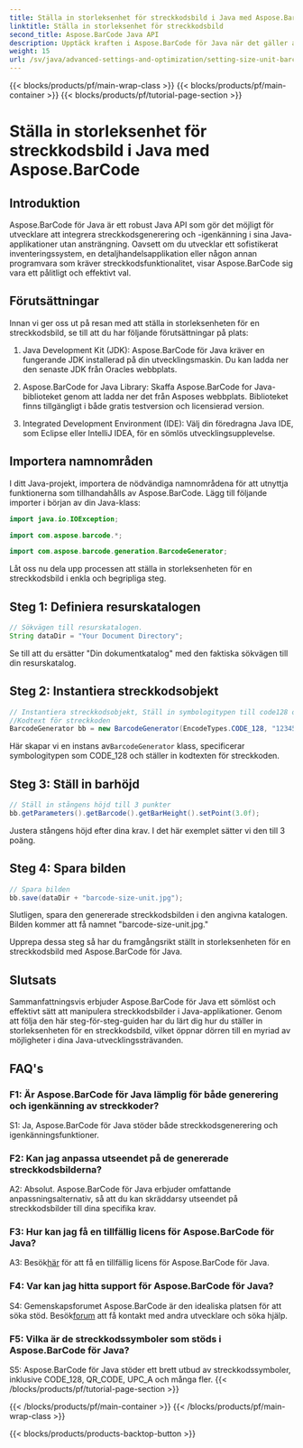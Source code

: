 ```yaml
---
title: Ställa in storleksenhet för streckkodsbild i Java med Aspose.BarCode
linktitle: Ställa in storleksenhet för streckkodsbild
second_title: Aspose.BarCode Java API
description: Upptäck kraften i Aspose.BarCode för Java när det gäller att ställa in exakta storleksenheter för streckkodsbilder. Enkel integration, robust prestanda och oändliga anpassningsmöjligheter.
weight: 15
url: /sv/java/advanced-settings-and-optimization/setting-size-unit-barcode-image/
---
```


{{< blocks/products/pf/main-wrap-class >}}
{{< blocks/products/pf/main-container >}}
{{< blocks/products/pf/tutorial-page-section >}}

# Ställa in storleksenhet för streckkodsbild i Java med Aspose.BarCode

## Introduktion

Aspose.BarCode för Java är ett robust Java API som gör det möjligt för utvecklare att integrera streckkodsgenerering och -igenkänning i sina Java-applikationer utan ansträngning. Oavsett om du utvecklar ett sofistikerat inventeringssystem, en detaljhandelsapplikation eller någon annan programvara som kräver streckkodsfunktionalitet, visar Aspose.BarCode sig vara ett pålitligt och effektivt val.

## Förutsättningar

Innan vi ger oss ut på resan med att ställa in storleksenheten för en streckkodsbild, se till att du har följande förutsättningar på plats:

1. Java Development Kit (JDK): Aspose.BarCode för Java kräver en fungerande JDK installerad på din utvecklingsmaskin. Du kan ladda ner den senaste JDK från Oracles webbplats.

2. Aspose.BarCode for Java Library: Skaffa Aspose.BarCode for Java-biblioteket genom att ladda ner det från Asposes webbplats. Biblioteket finns tillgängligt i både gratis testversion och licensierad version.

3. Integrated Development Environment (IDE): Välj din föredragna Java IDE, som Eclipse eller IntelliJ IDEA, för en sömlös utvecklingsupplevelse.

## Importera namnområden

I ditt Java-projekt, importera de nödvändiga namnområdena för att utnyttja funktionerna som tillhandahålls av Aspose.BarCode. Lägg till följande importer i början av din Java-klass:

```java
import java.io.IOException;

import com.aspose.barcode.*;

import com.aspose.barcode.generation.BarcodeGenerator;
```


Låt oss nu dela upp processen att ställa in storleksenheten för en streckkodsbild i enkla och begripliga steg.

## Steg 1: Definiera resurskatalogen

```java
// Sökvägen till resurskatalogen.
String dataDir = "Your Document Directory";
```

Se till att du ersätter "Din dokumentkatalog" med den faktiska sökvägen till din resurskatalog.

## Steg 2: Instantiera streckkodsobjekt

```java
// Instantiera streckkodsobjekt, Ställ in symbologitypen till code128 och Ställ in
//Kodtext för streckkoden
BarcodeGenerator bb = new BarcodeGenerator(EncodeTypes.CODE_128, "1234567");
```

 Här skapar vi en instans av`BarcodeGenerator` klass, specificerar symbologitypen som CODE_128 och ställer in kodtexten för streckkoden.

## Steg 3: Ställ in barhöjd

```java
// Ställ in stångens höjd till 3 punkter
bb.getParameters().getBarcode().getBarHeight().setPoint(3.0f);
```

Justera stångens höjd efter dina krav. I det här exemplet sätter vi den till 3 poäng.

## Steg 4: Spara bilden

```java
// Spara bilden
bb.save(dataDir + "barcode-size-unit.jpg");
```

Slutligen, spara den genererade streckkodsbilden i den angivna katalogen. Bilden kommer att få namnet "barcode-size-unit.jpg."

Upprepa dessa steg så har du framgångsrikt ställt in storleksenheten för en streckkodsbild med Aspose.BarCode för Java.

## Slutsats

Sammanfattningsvis erbjuder Aspose.BarCode för Java ett sömlöst och effektivt sätt att manipulera streckkodsbilder i Java-applikationer. Genom att följa den här steg-för-steg-guiden har du lärt dig hur du ställer in storleksenheten för en streckkodsbild, vilket öppnar dörren till en myriad av möjligheter i dina Java-utvecklingssträvanden.

## FAQ's

### F1: Är Aspose.BarCode för Java lämplig för både generering och igenkänning av streckkoder?

S1: Ja, Aspose.BarCode för Java stöder både streckkodsgenerering och igenkänningsfunktioner.

### F2: Kan jag anpassa utseendet på de genererade streckkodsbilderna?

A2: Absolut. Aspose.BarCode för Java erbjuder omfattande anpassningsalternativ, så att du kan skräddarsy utseendet på streckkodsbilder till dina specifika krav.

### F3: Hur kan jag få en tillfällig licens för Aspose.BarCode för Java?

 A3: Besök[här](https://purchase.aspose.com/temporary-license/) för att få en tillfällig licens för Aspose.BarCode för Java.

### F4: Var kan jag hitta support för Aspose.BarCode för Java?

 S4: Gemenskapsforumet Aspose.BarCode är den idealiska platsen för att söka stöd. Besök[forum](https://forum.aspose.com/c/barcode/13) att få kontakt med andra utvecklare och söka hjälp.

### F5: Vilka är de streckkodssymboler som stöds i Aspose.BarCode för Java?

S5: Aspose.BarCode för Java stöder ett brett utbud av streckkodssymboler, inklusive CODE_128, QR_CODE, UPC_A och många fler.
{{< /blocks/products/pf/tutorial-page-section >}}

{{< /blocks/products/pf/main-container >}}
{{< /blocks/products/pf/main-wrap-class >}}

{{< blocks/products/products-backtop-button >}}
